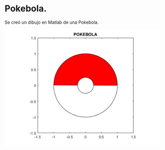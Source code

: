 # Pokebola.
Se creó un dibujo en Matlab de una Pokebola.

![Pokebola](https://github.com/AlfredoCU/Pokebola/blob/master/Pokebola.jpg)
